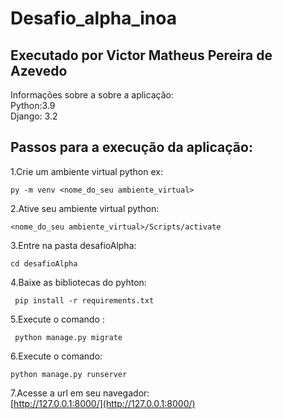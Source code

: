 # Desafio_alpha_inoa 
## Executado por Victor Matheus Pereira de Azevedo
Informações sobre a sobre a aplicação:\
Python:3.9\
Django: 3.2


## Passos para a execução da aplicação:

 1.Crie um ambiente virtual python ex:
 ````
 py -m venv <nome_do_seu ambiente_virtual>
````
2.Ative seu  ambiente virtual python:
````
<nome_do_seu ambiente_virtual>/Scripts/activate
````
3.Entre na pasta desafioAlpha:
````
cd desafioAlpha
````
4.Baixe as bibliotecas do pyhton:
````
 pip install -r requirements.txt
 ````
5.Execute  o comando :
````
 python manage.py migrate
 ````
6.Execute o comando:
````
python manage.py runserver
````

7.Acesse a url em seu navegador:  
[http://127.0.0.1:8000/](http://127.0.0.1:8000/)
